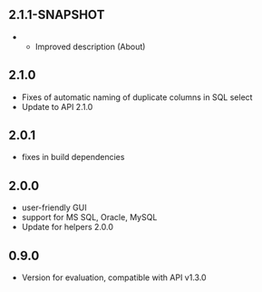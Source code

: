 2.1.1-SNAPSHOT
---
* * Improved description (About)

2.1.0
---
* Fixes of automatic naming of duplicate columns in SQL select
* Update to API 2.1.0

2.0.1
---
* fixes in build dependencies

2.0.0
---
* user-friendly GUI
* support for MS SQL, Oracle, MySQL
* Update for helpers 2.0.0

0.9.0
---
* Version for evaluation, compatible with API v1.3.0

